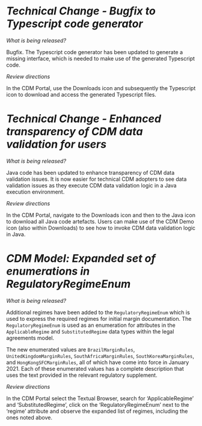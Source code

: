 # *Technical Change - Bugfix to Typescript code generator*

_What is being released?_

Bugfix. The Typescript code generator has been updated to generate a missing interface, which is needed to make use of the generated Typescript code.

_Review directions_

In the CDM Portal, use the Downloads icon and subsequently the Typescript icon to download and access the generated Typescript files.

# *Technical Change - Enhanced transparency of CDM data validation for users*

_What is being released?_

Java code has been updated to enhance transparency of CDM data validation issues. It is now easier for technical CDM adopters to see data validation issues as they execute CDM data validation logic in a Java execution environment.

_Review directions_

In the CDM Portal, navigate to the Downloads icon and then to the Java icon to download all Java code artefacts. Users can make use of the CDM Demo icon (also within Downloads) to see how to invoke CDM data validation logic in Java.

# *CDM Model: Expanded set of enumerations in RegulatoryRegimeEnum*

_What is being released?_ 

Additional regimes have been added to the `RegulatoryRegimeEnum` which is used to express the required regimes for initial margin documentation. The `RegulatoryRegimeEnum` is used as an enumeration for attributes in the `ApplicableRegime` and `SubstitutedRegime` data types within the legal agreements model.  

The new enumerated values are `BrazilMarginRules`, `UnitedKingdomMarginRules`, `SouthAfricaMarginRules`, `SouthKoreaMarginRules`, and `HongKongSFCMarginRules`, all of which have come into force in January 2021.  Each of these enumerated values has a complete description that uses the text provided in the relevant regulatory supplement.

_Review directions_

In the CDM Portal select the Textual Browser, search for ‘ApplicableRegime’ and ‘SubstitutedRegime’, click on the ‘RegulatoryRegimeEnum’ next to the ‘regime’ attribute and observe the expanded list of regimes, including the ones noted above.
